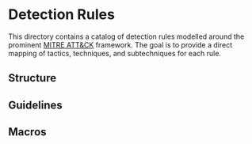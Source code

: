 # Detection Rules

This directory contains a catalog of detection rules modelled around the prominent [MITRE ATT&CK](https://attack.mitre.org/) framework. The goal is to provide a direct mapping of tactics, techniques, and subtechniques for each rule.

## Structure

## Guidelines

## Macros
